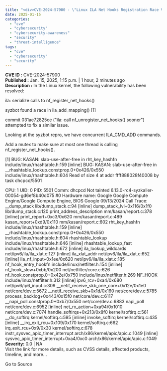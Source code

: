 ```yaml
---
title: "<div>CVE-2024-57900 - \"Linux ILA Net Hooks Registration Race Vulnerability\"</div>"
date: 2025-01-15
categories: 
  - "cve"
  - "cybersecurity"
  - "cybersecurity-awareness"
  - "security"
  - "threat-intelligence"
tags: 
  - "cve"
  - "cybersecurity"
  - "security"
---
```


**CVE ID :** CVE-2024-57900  
**Published :** Jan. 15, 2025, 1:15 p.m. | 1 hour, 2 minutes ago  
**Description :** In the Linux kernel, the following vulnerability has been resolved:

ila: serialize calls to nf\_register\_net\_hooks()

syzbot found a race in ila\_add\_mapping() \[1\]

commit 031ae72825ce ("ila: call nf\_unregister\_net\_hooks() sooner") attempted to fix a similar issue.

Looking at the syzbot repro, we have concurrent ILA\_CMD\_ADD commands.

Add a mutex to make sure at most one thread is calling nf\_register\_net\_hooks().

\[1\] BUG: KASAN: slab-use-after-free in rht\_key\_hashfn include/linux/rhashtable.h:159 \[inline\] BUG: KASAN: slab-use-after-free in \_\_rhashtable\_lookup.constprop.0+0x426/0x550 include/linux/rhashtable.h:604 Read of size 4 at addr ffff888028f40008 by task dhcpcd/5501

CPU: 1 UID: 0 PID: 5501 Comm: dhcpcd Not tainted 6.13.0-rc4-syzkaller-00054-gd6ef8b40d075 #0 Hardware name: Google Google Compute Engine/Google Compute Engine, BIOS Google 09/13/2024 Call Trace: \_\_dump\_stack lib/dump\_stack.c:94 \[inline\] dump\_stack\_lvl+0x116/0x1f0 lib/dump\_stack.c:120 print\_address\_description mm/kasan/report.c:378 \[inline\] print\_report+0xc3/0x620 mm/kasan/report.c:489 kasan\_report+0xd9/0x110 mm/kasan/report.c:602 rht\_key\_hashfn include/linux/rhashtable.h:159 \[inline\] \_\_rhashtable\_lookup.constprop.0+0x426/0x550 include/linux/rhashtable.h:604 rhashtable\_lookup include/linux/rhashtable.h:646 \[inline\] rhashtable\_lookup\_fast include/linux/rhashtable.h:672 \[inline\] ila\_lookup\_wildcards net/ipv6/ila/ila\_xlat.c:127 \[inline\] ila\_xlat\_addr net/ipv6/ila/ila\_xlat.c:652 \[inline\] ila\_nf\_input+0x1ee/0x620 net/ipv6/ila/ila\_xlat.c:185 nf\_hook\_entry\_hookfn include/linux/netfilter.h:154 \[inline\] nf\_hook\_slow+0xbb/0x200 net/netfilter/core.c:626 nf\_hook.constprop.0+0x42e/0x750 include/linux/netfilter.h:269 NF\_HOOK include/linux/netfilter.h:312 \[inline\] ipv6\_rcv+0xa4/0x680 net/ipv6/ip6\_input.c:309 \_\_netif\_receive\_skb\_one\_core+0x12e/0x1e0 net/core/dev.c:5672 \_\_netif\_receive\_skb+0x1d/0x160 net/core/dev.c:5785 process\_backlog+0x443/0x15f0 net/core/dev.c:6117 \_\_napi\_poll.constprop.0+0xb7/0x550 net/core/dev.c:6883 napi\_poll net/core/dev.c:6952 \[inline\] net\_rx\_action+0xa94/0x1010 net/core/dev.c:7074 handle\_softirqs+0x213/0x8f0 kernel/softirq.c:561 \_\_do\_softirq kernel/softirq.c:595 \[inline\] invoke\_softirq kernel/softirq.c:435 \[inline\] \_\_irq\_exit\_rcu+0x109/0x170 kernel/softirq.c:662 irq\_exit\_rcu+0x9/0x30 kernel/softirq.c:678 instr\_sysvec\_apic\_timer\_interrupt arch/x86/kernel/apic/apic.c:1049 \[inline\] sysvec\_apic\_timer\_interrupt+0xa4/0xc0 arch/x86/kernel/apic/apic.c:1049  
**Severity:** 0.0 | NA  
Visit the link for more details, such as CVSS details, affected products, timeline, and more...

Go to Source
